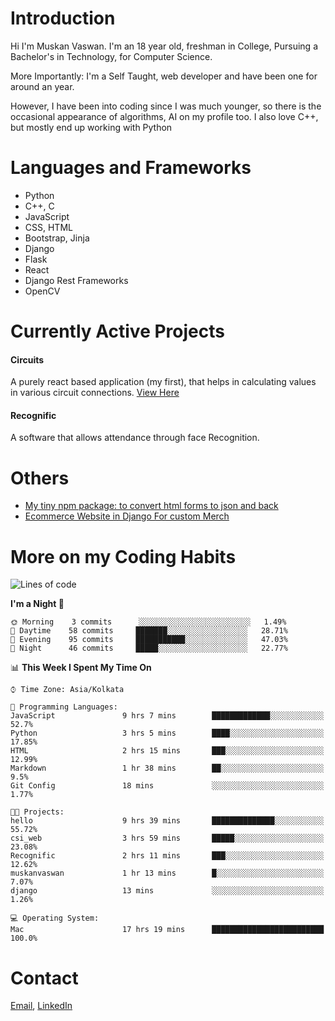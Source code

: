 <!-- - I’m currently working on:
&nbsp;&nbsp;&nbsp;&nbsp;&nbsp;&nbsp; *Circuits*[https://muskanvaswan.github.io/circuits] which, as the name suggests,  is a calculator for solving circuits with ease. This is my first React project
#### I’m currently learning : 
&nbsp;&nbsp;&nbsp;&nbsp;&nbsp;&nbsp; React.js
#### Ask me about:
&nbsp;&nbsp;&nbsp;&nbsp;&nbsp;&nbsp; Anything
#### How to reach me:
&nbsp;&nbsp;&nbsp;&nbsp;&nbsp;&nbsp; Email[mailto:muskanvaswan@gmail.com] LinkedIn[https://www.linkedin.com/in/muskan-vaswan?lipi=urn%3Ali%3Apage%3Ad_flagship3_profile_view_base_contact_details%3B%2FQpdlv5fQ12Ru4DkW2TysA%3D%3D]
#### Pronouns:
&nbsp;&nbsp;&nbsp;&nbsp;&nbsp;&nbsp; Her -->

# Introduction
Hi I'm Muskan Vaswan.
I'm an 18 year old,
freshman in College,
Pursuing a Bachelor's in Technology, for Computer Science.

More Importantly: I'm a Self Taught, web developer and have been one for around an year.

However, I have been into coding since I was much younger, so there is the occasional appearance of algorithms, AI on my profile too. I also love C++, but mostly end up working with Python


# Languages and Frameworks

- Python
- C++, C
- JavaScript
- CSS, HTML 
- Bootstrap, Jinja
- Django
- Flask
- React 
- Django Rest Frameworks
- OpenCV

# Currently Active Projects

#### Circuits
A purely react based application (my first), that helps in calculating values in various circuit connections.
[View Here](https://muskanvaswan.github.io/circuits')

#### Recognific
A software that allows attendance through face Recognition.

# Others
- [My tiny npm package: to convert html forms to json and back](https://www.npmjs.com/package/forms-dynamically)
- [Ecommerce Website in Django For custom Merch](https://merch-commerce.herokuapp.com/)

# More on my Coding Habits

<!--START_SECTION:waka-->
![Lines of code](https://img.shields.io/badge/From%20Hello%20World%20I%27ve%20Written-105008%20lines%20of%20code-blue)

**I'm a Night 🦉** 

```text
🌞 Morning    3 commits      ░░░░░░░░░░░░░░░░░░░░░░░░░   1.49% 
🌆 Daytime    58 commits     ███████░░░░░░░░░░░░░░░░░░   28.71% 
🌃 Evening    95 commits     ███████████░░░░░░░░░░░░░░   47.03% 
🌙 Night      46 commits     █████░░░░░░░░░░░░░░░░░░░░   22.77%

```


📊 **This Week I Spent My Time On** 

```text
⌚︎ Time Zone: Asia/Kolkata

💬 Programming Languages: 
JavaScript               9 hrs 7 mins        █████████████░░░░░░░░░░░░   52.7% 
Python                   3 hrs 5 mins        ████░░░░░░░░░░░░░░░░░░░░░   17.85% 
HTML                     2 hrs 15 mins       ███░░░░░░░░░░░░░░░░░░░░░░   12.99% 
Markdown                 1 hr 38 mins        ██░░░░░░░░░░░░░░░░░░░░░░░   9.5% 
Git Config               18 mins             ░░░░░░░░░░░░░░░░░░░░░░░░░   1.77%

🐱‍💻 Projects: 
hello                    9 hrs 39 mins       ██████████████░░░░░░░░░░░   55.72% 
csi_web                  3 hrs 59 mins       █████░░░░░░░░░░░░░░░░░░░░   23.08% 
Recognific               2 hrs 11 mins       ███░░░░░░░░░░░░░░░░░░░░░░   12.62% 
muskanvaswan             1 hr 13 mins        █░░░░░░░░░░░░░░░░░░░░░░░░   7.07% 
django                   13 mins             ░░░░░░░░░░░░░░░░░░░░░░░░░   1.26%

💻 Operating System: 
Mac                      17 hrs 19 mins      █████████████████████████   100.0%

```


<!--END_SECTION:waka-->

# Contact

[Email](mailto:muskanvaswan@gmail.com), [LinkedIn](https://www.linkedin.com/in/muskan-vaswan?lipi=urn%3Ali%3Apage%3Ad_flagship3_profile_view_base_contact_details%3B%2FQpdlv5fQ12Ru4DkW2TysA%3D%3D)



